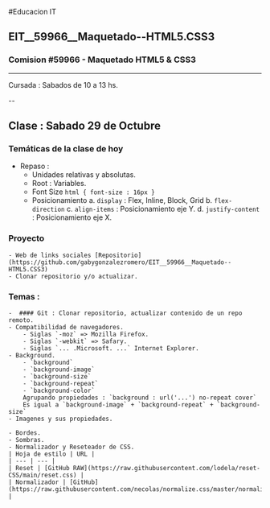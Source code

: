 #Educacion IT

## EIT__59966__Maquetado--HTML5.CSS3
### Comision #59966 - Maquetado HTML5 &amp; CSS3

---
Cursada : Sabados de 10 a 13 hs.

--
## Clase : Sabado 29 de Octubre

### Tem&aacute;ticas de la clase de hoy

- Repaso :
    - Unidades relativas y absolutas.
    - Root : Variables.
    - Font Size `html { font-size : 16px }`
    - Posicionamiento
        a. `display` : Flex, Inline, Block, Grid
        b. `flex-direction`
        c. `align-items` : Posicionamiento eje Y.
        d. `justify-content` : Posicionamiento eje X.

### Proyecto
    - Web de links sociales [Repositorio](https://github.com/gabygonzalezromero/EIT__59966__Maquetado--HTML5.CSS3)
    - Clonar repositorio y/o actualizar.

### Temas :
    -  #### Git : Clonar repositorio, actualizar contenido de un repo remoto.
    - Compatibilidad de navegadores.
        - Siglas `-moz` => Mozilla Firefox.
        - Siglas `-webkit` => Safary.
        - Siglas `... .Microsoft. ...` Internet Explorer.
    - Background.
        - `background`
        - `background-image`
        - `background-size`
        - `background-repeat`
        - `background-color`
        Agrupando propiedades : `background : url('...') no-repeat cover`
        Es igual a `background-image` + `background-repeat` + `background-size`
    - Imagenes y sus propiedades.
        
    - Bordes.
    - Sombras.
    - Normalizador y Reseteador de CSS.
    | Hoja de estilo | URL |
    | --- | --- |
    | Reset | [GitHub RAW](https://raw.githubusercontent.com/lodela/reset-CSS/main/reset.css) |
    | Normalizador | [GitHub](https://raw.githubusercontent.com/necolas/normalize.css/master/normalize.css) |
